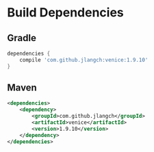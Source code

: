 # Build Dependencies


## Gradle

```groovy
dependencies {
    compile 'com.github.jlangch:venice:1.9.10'
}
```

## Maven

```xml
<dependencies>
    <dependency>
        <groupId>com.github.jlangch</groupId>
        <artifactId>venice</artifactId>
        <version>1.9.10</version>
    </dependency>
</dependencies>
```
